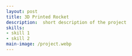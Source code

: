 ```yaml
---
layout: post
title: 3D Printed Rocket
description:  short description of the project
skills: 
- skill 1
- skill 2
main-image: /project.webp 
---
```


